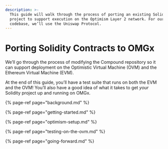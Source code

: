 ```yaml
---
description: >-
  This guide will walk through the process of porting an existing Solidity
  project to support execution on the Optimism Layer 2 network. For our example
  codebase, we’ll use the Uniswap Protocol.
---
```


# Porting Solidity Contracts to OMGx

We’ll go through the process of modifying the Compound repository so it can support deployment on the Optimistic Virtual Machine \(OVM\) and the Ethereum Virtual Machine \(EVM\).

At the end of this guide, you’ll have a test suite that runs on both the EVM and the OVM! You’ll also have a good idea of what it takes to get _your_ Solidity project up and running on OMGx.

{% page-ref page="background.md" %}

{% page-ref page="getting-started.md" %}

{% page-ref page="optimism-setup.md" %}

{% page-ref page="testing-on-the-ovm.md" %}

{% page-ref page="going-forward.md" %}



  


